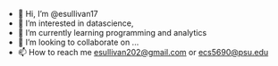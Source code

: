 - 👋 Hi, I’m @esullivan17
- 👀 I’m interested in datascience,
- 🌱 I’m currently learning programming and analytics
- 💞️ I’m looking to collaborate on ...
- 📫 How to reach me esullivan202@gmail.com or ecs5690@psu.edu

<!---
esullivan17/esullivan17 is a ✨ special ✨ repository because its `README.md` (this file) appears on your GitHub profile.
You can click the Preview link to take a look at your changes.
--->
